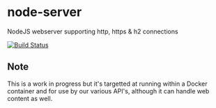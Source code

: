 # node-server
NodeJS webserver supporting http, https &amp; h2 connections

[![Build Status](http://jenkins.area51.onl/buildStatus/icon?job=Public/node-server)](http://jenkins.area51.onl/job/Public/job/node-server/)

## Note
This is a work in progress but it's targetted at running within a Docker container and for use by our various API's, although it can handle web content as well.
